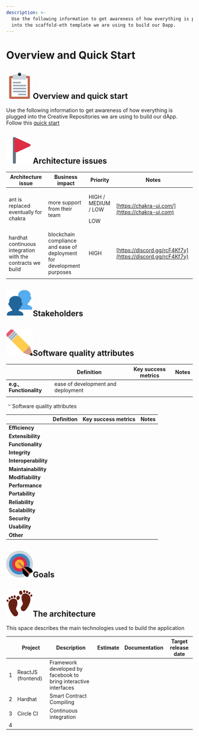 ```yaml
---
description: >-
  Use the following information to get awareness of how everything is plugged
  into the scaffold-eth template we are using to build our Dapp.
---
```


# Overview and Quick Start

## ![(blue star)](<.gitbook/assets/0 (2).png>)Overview and quick start

Use the following information to get awareness of how everything is plugged into the Creative Repositories we are using to build our dApp. Follow this [quick start](https://creative.discourse.team)

## ![(blue star)](<.gitbook/assets/1 (4).png>)Architecture issues

| **Architecture issue**                                     | **Business impact**                                                   | **Priority**                         | **Notes**                                                  |
| ---------------------------------------------------------- | --------------------------------------------------------------------- | ------------------------------------ | ---------------------------------------------------------- |
| ant is replaced eventually for chakra                      | more support from their team                                          | <p>HIGH / MEDIUM / LOW</p><p>LOW</p> | [https://chakra-ui.com/](https://chakra-ui.com)            |
| hardhat continuous integration with the contracts we build | blockchain compliance and ease of deployment for development purposes | HIGH                                 | [https://discord.gg/rcF4Kf7y](https://discord.gg/rcF4Kf7y) |
|                                                            |                                                                       |                                      |                                                            |

## ![(blue star)](.gitbook/assets/2.png)Stakeholders

## ![(blue star)](<.gitbook/assets/3 (3).png>)Software quality attributes

|                         | **Definition**                     | **Key success metrics** | **Notes** |
| ----------------------- | ---------------------------------- | ----------------------- | --------- |
| **e.g., Functionality** | ease of development and deployment |                         |           |
|                         |                                    |                         |           |

![](<.gitbook/assets/4 (3).png>)Software quality attributes

|                      | **Definition** | **Key success metrics** | **Notes** |
| -------------------- | -------------- | ----------------------- | --------- |
| **Efficiency**       |                |                         |           |
| **Extensibility**    |                |                         |           |
| **Functionality**    |                |                         |           |
| **Integrity**        |                |                         |           |
| **Interoperability** |                |                         |           |
| **Maintainability**  |                |                         |           |
| **Modifiability**    |                |                         |           |
| **Performance**      |                |                         |           |
| **Portability**      |                |                         |           |
| **Reliability**      |                |                         |           |
| **Scalability**      |                |                         |           |
| **Security**         |                |                         |           |
| **Usability**        |                |                         |           |
| **Other**            |                |                         |           |

## ![(blue star)](<.gitbook/assets/5 (1).png>)Goals

## ![(blue star)](<.gitbook/assets/6 (1).png>)The architecture

This space describes the main technologies used to build the application

|   | **Project**        | **Description**                                                 | **Estimate** | **Documentation** | **Target release date** |
| - | ------------------ | --------------------------------------------------------------- | ------------ | ----------------- | ----------------------- |
| 1 | ReactJS (frontend) | Framework developed by facebook to bring interactive interfaces |              |                   |                         |
| 2 | Hardhat            | Smart Contract Compiling                                        |              |                   |                         |
| 3 | Circle CI          | Continuous integration                                          |              |                   |                         |
| 4 |                    |                                                                 |              |                   |                         |
